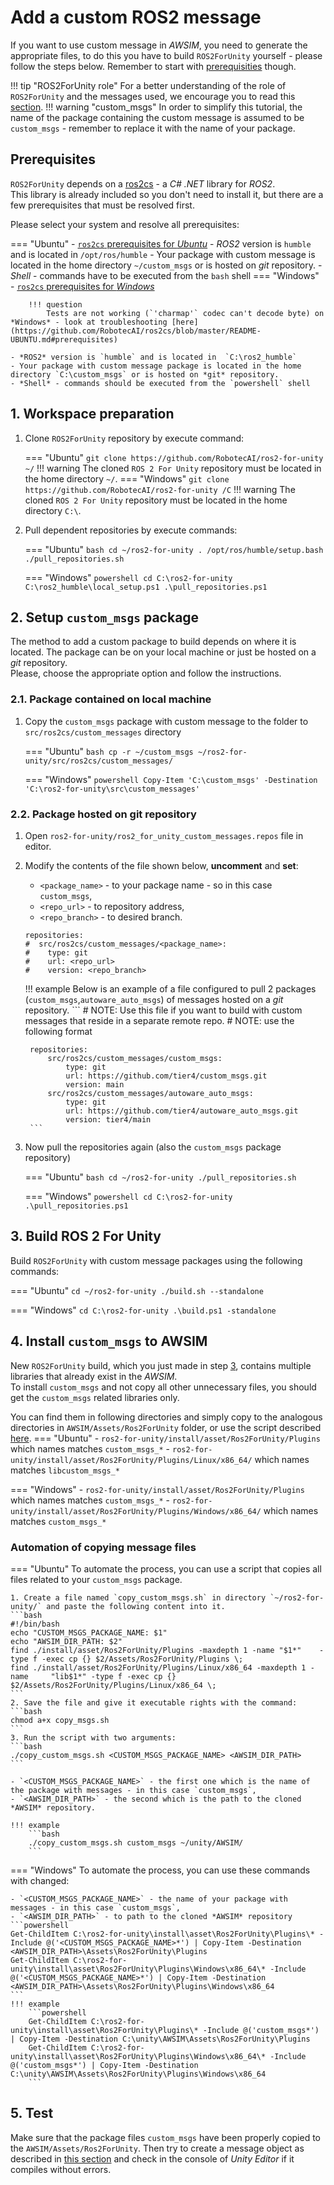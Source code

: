 # Add a custom ROS2 message
If you want to use custom message in *AWSIM*, you need to generate the appropriate files, to do this you have to build `ROS2ForUnity` yourself - please follow the steps below. Remember to start with [prerequisities](#prerequisites) though.

!!! tip "ROS2ForUnity role"
    For a better understanding of the role of `ROS2ForUnity` and the messages used, we encourage you to read this [section](../../../Components/ROS2/ROS2ForUnity/).
!!! warning "custom_msgs"
    In order to simplify this tutorial, the name of the package containing the custom message is assumed to be `custom_msgs` - remember to replace it with the name of your package.
## Prerequisites

`ROS2ForUnity` depends on a [ros2cs](https://github.com/RobotecAI/ros2cs) - a *C# .NET* library for *ROS2*.<br>
This library is already included so you don't need to install it, but there are a few prerequisites that must be resolved first.

Please select your system and resolve all prerequisites:

=== "Ubuntu"
    - [`ros2cs` prerequisites for *Ubuntu*](https://github.com/RobotecAI/ros2cs/blob/master/README-UBUNTU.md#prerequisites)
    - *ROS2* version is `humble` and is located in `/opt/ros/humble`
    - Your package with custom message is located in the home directory `~/custom_msgs` or is hosted on *git* repository.
    - *Shell* - commands have to be executed from the `bash` shell 
=== "Windows"
    - [`ros2cs` prerequisites for *Windows*](https://github.com/RobotecAI/ros2cs/blob/1.2.0/README-WINDOWS.md#prerequisites)

        !!! question
            Tests are not working (`'charmap'` codec can't decode byte) on *Windows* - look at troubleshooting [here](https://github.com/RobotecAI/ros2cs/blob/master/README-UBUNTU.md#prerequisites)
            
    - *ROS2* version is `humble` and is located in  `C:\ros2_humble`
    - Your package with custom message package is located in the home directory `C:\custom_msgs` or is hosted on *git* repository.
    - *Shell* - commands should be executed from the `powershell` shell

## 1. Workspace preparation

1. Clone `ROS2ForUnity` repository by execute command:

    === "Ubuntu"
        ```
        git clone https://github.com/RobotecAI/ros2-for-unity ~/
        ```
        !!! warning 
            The cloned `ROS 2 For Unity` repository must be located in the home directory `~/`.
    === "Windows"
        ```
        git clone https://github.com/RobotecAI/ros2-for-unity /C
        ```
        !!! warning 
            The cloned `ROS 2 For Unity` repository must be located in the home directory `C:\`.

2. Pull dependent repositories by execute commands:

    === "Ubuntu"
        ```bash
        cd ~/ros2-for-unity
        . /opt/ros/humble/setup.bash
        ./pull_repositories.sh
        ```
   

    === "Windows"
        ```powershell
        cd C:\ros2-for-unity
        C:\ros2_humble\local_setup.ps1
        .\pull_repositories.ps1
        ```
        

## 2. Setup `custom_msgs` package
The method to add a custom package to build depends on where it is located. The package can be on your local machine or just be hosted on a *git* repository.<br>
Please, choose the appropriate option and follow the instructions.

  <!-- 1. Package hosted on *git* repository - listing them in `ros2_for_unity_custom_messages.repos` file,
  2. Package contained on local machine - manually inserting them in `src/ros2cs` directory. -->

### 2.1. Package contained on local machine

1. Copy the `custom_msgs` package with custom message to the folder to `src/ros2cs/custom_messages` directory
    
    === "Ubuntu"
        ```bash
        cp -r ~/custom_msgs ~/ros2-for-unity/src/ros2cs/custom_messages/
        ```

    === "Windows"
        ```powershell
        Copy-Item 'C:\custom_msgs' -Destination 'C:\ros2-for-unity\src\custom_messages'
        ```

### 2.2. Package hosted on git repository

1. Open `ros2-for-unity/ros2_for_unity_custom_messages.repos` file in editor.
2. Modify the contents of the file shown below, **uncomment** and **set**:

    - `<package_name>` - to your package name - so in this case `custom_msgs`,
    - `<repo_url>` - to repository address,  
    - `<repo_branch>` - to desired branch.
    ```
    repositories:
    #  src/ros2cs/custom_messages/<package_name>:
    #    type: git
    #    url: <repo_url>
    #    version: <repo_branch>
    ```


    !!! example
        Below is an example of a file configured to pull 2 packages (`custom_msgs`,`autoware_auto_msgs`) of messages hosted on a *git* repository.
        ```
        # NOTE: Use this file if you want to build with custom messages that reside in a separate remote repo.
        # NOTE: use the following format

        repositories:
            src/ros2cs/custom_messages/custom_msgs:
                type: git
                url: https://github.com/tier4/custom_msgs.git
                version: main
            src/ros2cs/custom_messages/autoware_auto_msgs:
                type: git
                url: https://github.com/tier4/autoware_auto_msgs.git
                version: tier4/main
        ```

3. Now pull the repositories again (also the `custom_msgs` package repository)
    
    === "Ubuntu"
        ```bash
        cd ~/ros2-for-unity
        ./pull_repositories.sh
        ```

    === "Windows"
        ```powershell
        cd C:\ros2-for-unity
        .\pull_repositories.ps1
        ```



## 3. Build ROS 2 For Unity


Build `ROS2ForUnity` with custom message packages using the following commands:

=== "Ubuntu"
    ```
    cd ~/ros2-for-unity
    ./build.sh --standalone
    ```

=== "Windows"
    ```
    cd C:\ros2-for-unity
    .\build.ps1 -standalone
    ```

## 4. Install `custom_msgs` to AWSIM

New `ROS2ForUnity` build, which you just made in step [3](#3-build-ros-2-for-unity), contains multiple libraries that already exist in the *AWSIM*.<br>
To install `custom_msgs` and not copy all other unnecessary files, you should get the `custom_msgs` related libraries only.

You can find them in following directories and simply copy to the analogous directories in `AWSIM/Assets/Ros2ForUnity` folder, or use the script described [here](#automation-of-copying-message-files).
=== "Ubuntu"
    - `ros2-for-unity/install/asset/Ros2ForUnity/Plugins` which names matches `custom_msgs_*`
    - `ros2-for-unity/install/asset/Ros2ForUnity/Plugins/Linux/x86_64/` which names matches `libcustom_msgs_*`
    

=== "Windows"
      - `ros2-for-unity/install/asset/Ros2ForUnity/Plugins` which names matches `custom_msgs_*`
      - `ros2-for-unity/install/asset/Ros2ForUnity/Plugins/Windows/x86_64/` which names matches `custom_msgs_*`


### Automation of copying message files
=== "Ubuntu"
    To automate the process, you can use a script that copies all files related to your `custom_msgs` package.

    1. Create a file named `copy_custom_msgs.sh` in directory `~/ros2-for-unity/` and paste the following content into it.
    ```bash
    #!/bin/bash
    echo "CUSTOM_MSGS_PACKAGE_NAME: $1"
    echo "AWSIM_DIR_PATH: $2"
    find ./install/asset/Ros2ForUnity/Plugins -maxdepth 1 -name "$1*"    -type f -exec cp {} $2/Assets/Ros2ForUnity/Plugins \;
    find ./install/asset/Ros2ForUnity/Plugins/Linux/x86_64 -maxdepth 1 -name     "lib$1*" -type f -exec cp {} $2/Assets/Ros2ForUnity/Plugins/Linux/x86_64 \;
    ```
    2. Save the file and give it executable rights with the command:
    ```bash
    chmod a+x copy_msgs.sh
    ```
    3. Run the script with two arguments:
    ```bash
    ./copy_custom_msgs.sh <CUSTOM_MSGS_PACKAGE_NAME> <AWSIM_DIR_PATH>
    ```

    - `<CUSTOM_MSGS_PACKAGE_NAME>` - the first one which is the name of the package with messages - in this case `custom_msgs`,
    - `<AWSIM_DIR_PATH>` - the second which is the path to the cloned *AWSIM* repository.

    !!! example
        ```bash
        ./copy_custom_msgs.sh custom_msgs ~/unity/AWSIM/
        ```

=== "Windows"
    To automate the process, you can use these commands with changed:
    
    - `<CUSTOM_MSGS_PACKAGE_NAME>` - the name of your package with messages - in this case `custom_msgs`,
    - `<AWSIM_DIR_PATH>` - to path to the cloned *AWSIM* repository
    ```powershell
    Get-ChildItem C:\ros2-for-unity\install\asset\Ros2ForUnity\Plugins\* -Include @('<CUSTOM_MSGS_PACKAGE_NAME>*') | Copy-Item -Destination <AWSIM_DIR_PATH>\Assets\Ros2ForUnity\Plugins
    Get-ChildItem C:\ros2-for-unity\install\asset\Ros2ForUnity\Plugins\Windows\x86_64\* -Include @('<CUSTOM_MSGS_PACKAGE_NAME>*') | Copy-Item -Destination <AWSIM_DIR_PATH>\Assets\Ros2ForUnity\Plugins\Windows\x86_64
    ```
    !!! example
        ```powershell
        Get-ChildItem C:\ros2-for-unity\install\asset\Ros2ForUnity\Plugins\* -Include @('custom_msgs*') | Copy-Item -Destination C:\unity\AWSIM\Assets\Ros2ForUnity\Plugins
        Get-ChildItem C:\ros2-for-unity\install\asset\Ros2ForUnity\Plugins\Windows\x86_64\* -Include @('custom_msgs*') | Copy-Item -Destination C:\unity\AWSIM\Assets\Ros2ForUnity\Plugins\Windows\x86_64
        ```

## 5. Test
Make sure that the package files `custom_msgs` have been properly copied to the `AWSIM/Assets/Ros2ForUnity`.
Then try to create a message object as described in [this section](../../../../Components/ROS2/ROS2ForUnity/) and check in the console of *Unity Editor* if it compiles without errors.
